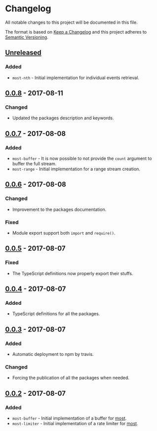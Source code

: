 # Changelog #

All notable changes to this project will be documented in this file.

The format is based on [Keep a Changelog](http://keepachangelog.com/en/1.0.0/)
and this project adheres to [Semantic Versioning](http://semver.org/spec/v2.0.0.html).

## [Unreleased](https://github.com/craft-ai/most-utils/compare/v0.0.8...HEAD) ##
### Added ###
- `most-nth` - Initial implementation for individual events retrieval.

## [0.0.8](https://github.com/craft-ai/most-utils/compare/v0.0.7...v0.0.8) - 2017-08-11 ##
### Changed ###
- Updated the packages description and keywords.

## [0.0.7](https://github.com/craft-ai/most-utils/compare/v0.0.6...v0.0.7) - 2017-08-08 ##
### Added ###
- `most-buffer` - It is now possible to not provide the `count` argument to buffer the full stream.
- `most-range` - Initial implementation for a range stream creation.

## [0.0.6](https://github.com/craft-ai/most-utils/compare/v0.0.5...v0.0.6) - 2017-08-08 ##
### Changed ###
- Improvement to the packages documentation.

### Fixed ###
- Module export support both `import` and `require()`.

## [0.0.5](https://github.com/craft-ai/most-utils/compare/v0.0.4...v0.0.5) - 2017-08-07 ##
### Fixed ###
- The TypeScript definitions now properly export their stuffs.

## [0.0.4](https://github.com/craft-ai/most-utils/compare/v0.0.3...v0.0.4) - 2017-08-07 ##
### Added ###
- TypeScript definitions for all the packages.

## [0.0.3](https://github.com/craft-ai/most-utils/compare/v0.0.2...v0.0.3) - 2017-08-07 ##
### Added ###
- Automatic deployment to npm by travis.

### Changed ###
- Forcing the publication of all the packages when needed.

## [0.0.2](https://github.com/craft-ai/most-utils/compare/v0.0.1...v0.0.2) - 2017-08-07 ##
### Added ###
- `most-buffer` - Initial implementation of a buffer for [most](https://github.com/cujojs/most).
- `most-limiter` - Initial implementation of a rate limiter for [most](https://github.com/cujojs/most).
